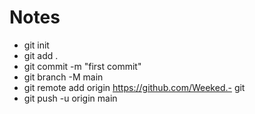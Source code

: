 # Notes  
- git init  
- git add .
- git commit -m "first commit"  
- git branch -M main
- git remote add origin https://github.com/Weeked.- git  
- git push -u origin main  